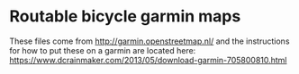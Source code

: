 # Routable bicycle garmin maps

These files come from <http://garmin.openstreetmap.nl/> and the instructions for how to put these on a garmin are located here: <https://www.dcrainmaker.com/2013/05/download-garmin-705800810.html>

